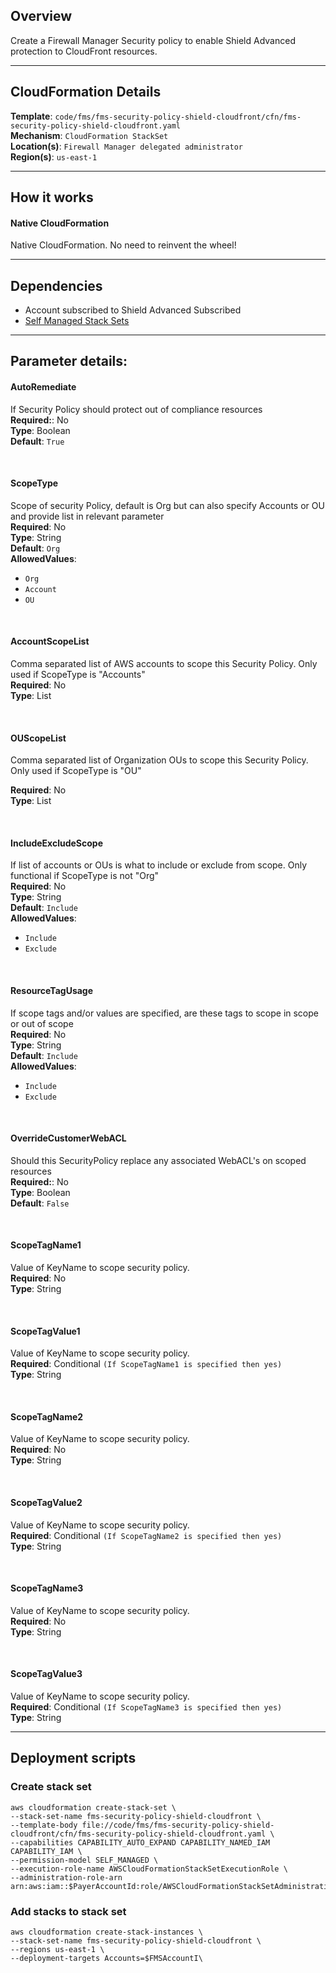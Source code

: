 ## Overview
Create a Firewall Manager Security policy to enable Shield Advanced protection to CloudFront resources.

_____

## CloudFormation Details
__Template__: `code/fms/fms-security-policy-shield-cloudfront/cfn/fms-security-policy-shield-cloudfront.yaml`  
__Mechanism__: `CloudFormation StackSet`  
__Location(s)__: `Firewall Manager delegated administrator`  
__Region(s)__: `us-east-1`

_____
## How it works
#### Native CloudFormation
Native CloudFormation.  No need to reinvent the wheel!

_____

## Dependencies

* Account subscribed to Shield Advanced Subscribed  
* [Self Managed Stack Sets](../../prerequisites.md)  

_____

## Parameter details:

#### AutoRemediate
If Security Policy should protect out of compliance resources  
__Required:__: No  
__Type__: Boolean  
__Default__: `True`  

&nbsp;  
#### ScopeType
Scope of security Policy, default is Org but can also specify Accounts or OU and provide list in relevant parameter  
__Required__: No  
__Type__: String  
__Default__: `Org`  
__AllowedValues__:
* `Org`  
* `Account`  
* `OU`  

&nbsp;  
#### AccountScopeList
Comma separated list of AWS accounts to scope this Security Policy.  Only used if ScopeType is "Accounts"  
__Required__: No  
__Type__: List<String>

&nbsp;  
#### OUScopeList
Comma separated list of Organization OUs to scope this Security Policy.  Only used if ScopeType is "OU"

__Required__: No  
__Type__: List<String>

&nbsp;  
#### IncludeExcludeScope
If list of accounts or OUs is what to include or exclude from scope.  Only functional if ScopeType is not "Org"  
__Required__: No  
__Type__: String  
__Default__: `Include`  
__AllowedValues__:
* `Include`  
* `Exclude`  

&nbsp;  
#### ResourceTagUsage
If scope tags and/or values are specified, are these tags to scope in scope or out of scope  
__Required__: No  
__Type__: String  
__Default__: `Include`  
__AllowedValues__:
* `Include`  
* `Exclude`  

&nbsp;  
#### OverrideCustomerWebACL
Should this SecurityPolicy replace any associated WebACL's on scoped resources  
__Required:__: No  
__Type__: Boolean  
__Default__: `False`

&nbsp;  
#### ScopeTagName1
Value of KeyName to scope security policy.  
__Required__: No  
__Type__: String

&nbsp;  
#### ScopeTagValue1
Value of KeyName to scope security policy.  
__Required__: Conditional `(If ScopeTagName1 is specified then yes)`  
__Type__: String

&nbsp;  
#### ScopeTagName2
Value of KeyName to scope security policy.  
__Required__: No  
__Type__: String

&nbsp;  
#### ScopeTagValue2
Value of KeyName to scope security policy.  
__Required__: Conditional `(If ScopeTagName2 is specified then yes)`  
__Type__: String

&nbsp;  
#### ScopeTagName3
Value of KeyName to scope security policy.  
__Required__: No  
__Type__: String

&nbsp;  
#### ScopeTagValue3
Value of KeyName to scope security policy.  
__Required__: Conditional `(If ScopeTagName3 is specified then yes)`  
__Type__: String

_____

## Deployment scripts
### Create stack set
```
aws cloudformation create-stack-set \
--stack-set-name fms-security-policy-shield-cloudfront \
--template-body file://code/fms/fms-security-policy-shield-cloudfront/cfn/fms-security-policy-shield-cloudfront.yaml \
--capabilities CAPABILITY_AUTO_EXPAND CAPABILITY_NAMED_IAM CAPABILITY_IAM \
--permission-model SELF_MANAGED \
--execution-role-name AWSCloudFormationStackSetExecutionRole \
--administration-role-arn arn:aws:iam::$PayerAccountId:role/AWSCloudFormationStackSetAdministrationRole
```

### Add stacks to stack set
```
aws cloudformation create-stack-instances \
--stack-set-name fms-security-policy-shield-cloudfront \
--regions us-east-1 \
--deployment-targets Accounts=$FMSAccountI\
```
